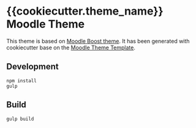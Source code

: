 # {{cookiecutter.theme_name}} Moodle Theme

This theme is based on [Moodle Boost theme](https://docs.moodle.org/35/en/Boost_theme).
It has been generated with cookiecutter base on the [Moodle Theme Template](https://github.com/liip-elearning/moodle-theme-template).

## Development

    npm install
    gulp

## Build

    gulp build
